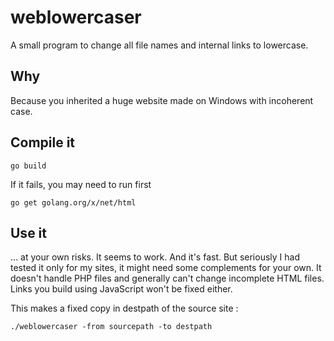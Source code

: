 weblowercaser
=============

A small program to change all file names and internal links to lowercase.

Why
---

Because you inherited a huge website made on Windows with incoherent case.

Compile it
----------

	go build

If it fails, you may need to run first

	go get golang.org/x/net/html

Use it
------

... at your own risks. It seems to work. And it's fast. But seriously I had tested it only for my sites, it might need some complements for your own. It doesn't handle PHP files and generally can't change incomplete HTML files. Links you build using JavaScript won't be fixed either.

This makes a fixed copy in destpath of the source site :

	./weblowercaser -from sourcepath -to destpath


